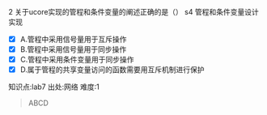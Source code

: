 2
关于ucore实现的管程和条件变量的阐述正确的是（） s4 管程和条件变量设计实现
- [x] A.管程中采用信号量用于互斥操作
- [x] B.管程中采用信号量用于同步操作
- [x] C.管程中采用条件变量用于同步操作
- [x] D.属于管程的共享变量访问的函数需要用互斥机制进行保护

知识点:lab7
出处:网络
难度:1
> ABCD
